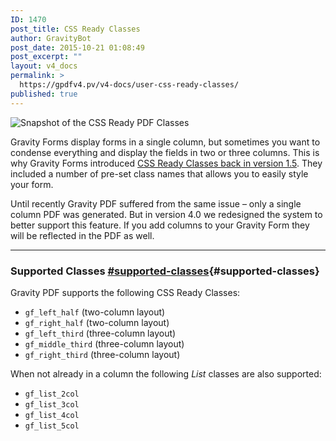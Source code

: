 ```yaml
---
ID: 1470
post_title: CSS Ready Classes
author: GravityBot
post_date: 2015-10-21 01:08:49
post_excerpt: ""
layout: v4_docs
permalink: >
  https://gpdfv4.pv/v4-docs/user-css-ready-classes/
published: true
---
```

![Snapshot of the CSS Ready PDF Classes](https://gpdfv4.pv/app/uploads/2015/10/css-ready.png) 

Gravity Forms display forms in a single column, but sometimes you want to condense everything and display the fields in two or three columns. This is why Gravity Forms introduced [CSS Ready Classes back in version 1.5](https://www.gravityhelp.com/documentation/article/css-ready-classes/). They included a number of pre-set class names that allows you to easily style your form.

Until recently Gravity PDF suffered from the same issue – only a single column PDF was generated. But in version 4.0 we redesigned the system to better support this feature. If you add columns to your Gravity Form they will be reflected in the PDF as well.

---

### Supported Classes [#supported-classes](#supported-classes){#supported-classes}

Gravity PDF supports the following CSS Ready Classes:

-   `gf_left_half` (two-column layout)
-   `gf_right_half` (two-column layout)
-   `gf_left_third` (three-column layout)
-   `gf_middle_third` (three-column layout)
-   `gf_right_third` (three-column layout)

When not already in a column the following *List* classes are also supported:

-   `gf_list_2col`
-   `gf_list_3col`
-   `gf_list_4col`
-   `gf_list_5col`
